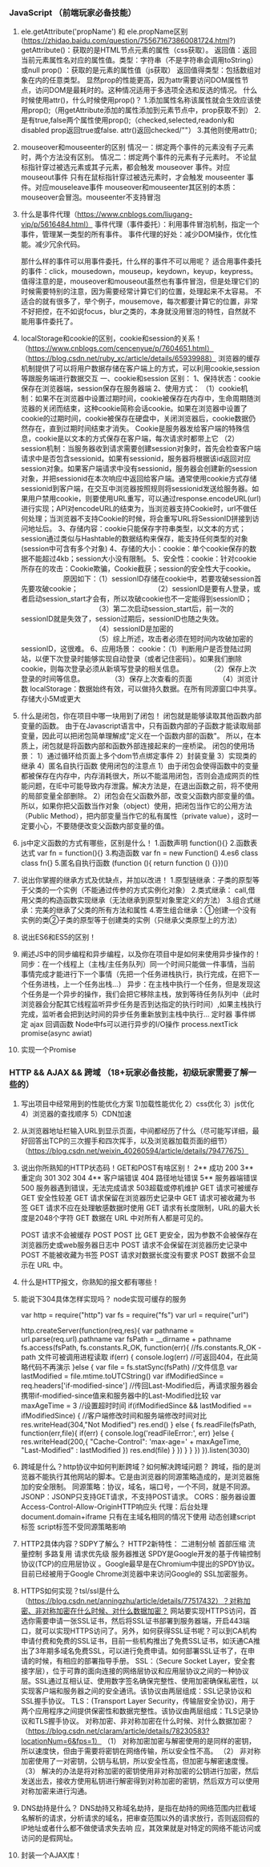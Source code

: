 
### JavaScript （前端玩家必备技能）
1. ele.getAttribute('propName') 和 ele.propName区别(https://zhidao.baidu.com/question/755671673860081724.html?)
    getAttribute()：获取的是HTML节点元素的属性（css获取）。
    返回值：返回当前元素属性名对应的属性值。类型：字符串（不是字符串会调用toString）或null
    prop() ：获取的是元素的属性值（js获取） 返回值得类型：包括数组对象在内的任意类型。
    显然prop的性能更高，因为attr需要访问DOM属性节点，访问DOM是最耗时的。这种情况适用于多选项全选和反选的情况。
    什么时候使用attr()，什么时候使用prop()？
    1.添加属性名称该属性就会生效应该使用prop();（用getAttribute添加的属性添加到元素节点中，prop获取不到）
    2.是有true,false两个属性使用prop();（checked,selected,readonly和disabled prop返回true或false. attr()返回checked/""）
    3.其他则使用attr();
2. mouseover和mouseenter的区别
    情况一：绑定两个事件的元素没有子元素时，两个方法没有区别。
    情况二：绑定两个事件的元素有子元素时。
    不论鼠标指针穿过被选元素或其子元素，都会触发 mouseover 事件。对应mouseout事件
    只有在鼠标指针穿过被选元素时，才会触发 mouseenter 事件。对应mouseleave事件
    mouseover和mouseenter其区别的本质：mouseover会冒泡。mouseenter不支持冒泡

3. 什么是事件代理（https://www.cnblogs.com/liugang-vip/p/5616484.html）
    事件代理（事件委托）：利用事件冒泡机制，指定一个事件，管理某一类型的所有事件。
    事件代理的好处：减少DOM操作，优化性能。减少冗余代码。

    那什么样的事件可以用事件委托，什么样的事件不可以用呢？
    适合用事件委托的事件：click，mousedown，mouseup，keydown，keyup，keypress。
    值得注意的是，mouseover和mouseout虽然也有事件冒泡，但是处理它们的时候需要特别的注意，因为需要经常计算它们的位置，处理起来不太容易。
    不适合的就有很多了，举个例子，mousemove，每次都要计算它的位置，非常不好把控，在不如说focus，blur之类的，本身就没用冒泡的特性，自然就不能用事件委托了。

4. localStorage和cookie的区别，cookie和session的关系！（https://www.cnblogs.com/cencenyue/p/7604651.html）
（https://blog.csdn.net/ruby_xc/article/details/65939988）
    浏览器的缓存机制提供了可以将用户数据存储在客户端上的方式，可以利用cookie,session等跟服务端进行数据交互
    一、cookie和session
    区别：
    1、保持状态：cookie保存在浏览器端，session保存在服务器端
    2、使用方式：
    （1）cookie机制：如果不在浏览器中设置过期时间，cookie被保存在内存中，生命周期随浏览器的关闭而结束，这种cookie简称会话cookie。如果在浏览器中设置了cookie的过期时间，cookie被保存在硬盘中，关闭浏览器后，cookie数据仍然存在，直到过期时间结束才消失。
         Cookie是服务器发给客户端的特殊信息，cookie是以文本的方式保存在客户端，每次请求时都带上它
    （2）session机制：当服务器收到请求需要创建session对象时，首先会检查客户端请求中是否包含sessionid。如果有sessionid，服务器将根据该id返回对应session对象。如果客户端请求中没有sessionid，服务器会创建新的session对象，并把sessionid在本次响应中返回给客户端。通常使用cookie方式存储sessionid到客户端，在交互中浏览器按照规则将sessionid发送给服务器。如果用户禁用cookie，则要使用URL重写，可以通过response.encodeURL(url) 进行实现；API对encodeURL的结束为，当浏览器支持Cookie时，url不做任何处理；当浏览器不支持Cookie的时候，将会重写URL将SessionID拼接到访问地址后。
    3、存储内容：cookie只能保存字符串类型，以文本的方式；session通过类似与Hashtable的数据结构来保存，能支持任何类型的对象(session中可含有多个对象)
    4、存储的大小：cookie：单个cookie保存的数据不能超过4kb；session大小没有限制。
    5、安全性：cookie：针对cookie所存在的攻击：Cookie欺骗，Cookie截获；session的安全性大于cookie。
    　　　　　　原因如下：（1）sessionID存储在cookie中，若要攻破session首先要攻破cookie；
    　　　　　　　　　　　（2）sessionID是要有人登录，或者启动session_start才会有，所以攻破cookie也不一定能得到sessionID；
    　　　　　　　　　　　（3）第二次启动session_start后，前一次的sessionID就是失效了，session过期后，sessionID也随之失效。
    　　　　　　　　　　　（4）sessionID是加密的
    　　　　　　　　　　　（5）综上所述，攻击者必须在短时间内攻破加密的sessionID，这很难。
    6、应用场景：
    cookie：（1）判断用户是否登陆过网站，以便下次登录时能够实现自动登录（或者记住密码）。如果我们删除cookie，则每次登录必须从新填写登录的相关信息。
    　　　　（2）保存上次登录的时间等信息。
    　　　　（3）保存上次查看的页面
    　　　　（4）浏览计数
    localStorage：数据始终有效，可以做持久数据。在所有同源窗口中共享。存储大小5M或更大


5. 什么是闭包，你在项目中哪一块用到了闭包！
    闭包就是能够读取其他函数内部变量的函数。
    由于在Javascript语言中，只有函数内部的子函数才能读取局部变量，因此可以把闭包简单理解成"定义在一个函数内部的函数"。
    所以，在本质上，闭包就是将函数内部和函数外部连接起来的一座桥梁。
    闭包的使用场景：
    1）通过循环给页面上多个dom节点绑定事件
    2）封装变量
    3）实现类的继承
    4）匿名自执行函数
    使用闭包的注意点
    1）由于闭包会使得函数中的变量都被保存在内存中，内存消耗很大，所以不能滥用闭包，否则会造成网页的性能问题，在IE中可能导致内存泄露。解决方法是，在退出函数之前，将不使用的局部变量全部删除。
    2）闭包会在父函数外部，改变父函数内部变量的值。所以，如果你把父函数当作对象（object）使用，把闭包当作它的公用方法（Public Method），把内部变量当作它的私有属性（private value），这时一定要小心，不要随便改变父函数内部变量的值。

6. js中定义函数的方式有哪些，区别是什么！
    1.函数声明   function(){}
    2.函数表达式  var fn = function(){}
    3.构造函数    var fn = new Function()
    4.es6 class        class fn{}
    5.匿名自执行函数    (function (){ return function () {}})()
7. 说出你掌握的继承方式及优缺点，并加以改进！
    1.原型链继承：子类的原型等于父类的一个实例（不能通过传参的方式实例化对象）
    2.类式继承： call,借用父类的构造函数实现继承（无法继承到原型对象里定义的方法）
    3.组合式继承：完美的继承了父类的所有方法和属性
    4.寄生组合继承：①创建一个没有实例的类②子类的原型等于创建类的实例（只继承父类原型上的方法）

8. 说出ES6和ES5的区别！

9. 阐述JS中的同步编程和异步编程，以及你在项目中是如何来使用异步操作的！
    同步：在一个线程上（主栈/主任务队列）同一个时间只能做一件事情，当前事情完成才能进行下一个事情（先把一个任务进栈执行，执行完成，在把下一个任务进栈，上一个任务出栈...）
   异步：在主栈中执行一个任务，但是发现这个任务是一个异步的操作，我们会把它移除主栈，放到等待任务队列中（此时浏览器会分配其它线程监听异步任务是否到达指定的执行时间）,如果主栈执行完成，监听者会把到达时间的异步任务重新放到主栈中执行...
      定时器
      事件绑定
      ajax
      回调函数
      Node中fs可以进行异步的I/O操作
      process.nextTick
      promise(async awiat)

10. 实现一个Promise

### HTTP && AJAX && 跨域 （18+玩家必备技能，初级玩家需要了解一些的）
1. 写出项目中经常用到的性能优化方案
    1)加载性能优化
    2）css优化
    3）js优化
    4）浏览器的查找顺序
    5）CDN加速
2. 从浏览器地址栏输入URL到显示页面，中间都经历了什么（尽可能写详细，最好回答出TCP的三次握手和四次挥手，以及浏览器加载页面的细节）
    （https://blog.csdn.net/weixin_40260594/article/details/79477675）
3. 说出你所熟知的HTTP状态码！GET和POST有啥区别！
     2** 成功      200
     3** 重定向    301 302 304
     4** 客户端错误  404 路径地址错误
     5** 服务器端错误  500 服务器遇到错误，无法完成请求   503超载或停机维护
    GET 请求可被缓存
    GET 安全性较差
    GET 请求保留在浏览器历史记录中
    GET 请求可被收藏为书签
    GET 请求不应在处理敏感数据时使用
    GET 请求有长度限制，URL的最大长度是2048个字符
    GET 数据在 URL 中对所有人都是可见的。

    POST 请求不会被缓存
    POST POST 比 GET 更安全，因为参数不会被保存在浏览器历史或web服务器日志中
    POST 请求不会保留在浏览器历史记录中
    POST 不能被收藏为书签
    POST 请求对数据长度没有要求
    POST 数据不会显示在 URL 中。

4. 什么是HTTP报文，你熟知的报文都有哪些！

5. 能说下304具体怎样实现吗？
    node实现可缓存的服务

    var http = require("http")
    var fs   = require("fs")
    var url  = require("url")

    http.createServer(function(req,res){
        var pathname = url.parse(req.url).pathname
        var fsPath = __dirname + pathname
        fs.access(fsPath, fs.constants.R_OK, function(err){ //fs.constants.R_OK - path 文件可被调用进程读取
            if(err) {
              console.log(err) //可返回404，在此简略代码不再演示
            }else {
              var file = fs.statSync(fsPath) //文件信息
              var lastModified = file.mtime.toUTCString()
              var ifModifiedSince = req.headers['if-modified-since']
              //传回Last-Modified后，再请求服务器会携带if-modified-since值来和服务器中的Last-Modified比较
              var maxAgeTime = 3 //设置超时时间
              if(ifModifiedSince && lastModified == ifModifiedSince) { //客户端修改时间和服务端修改时间对比
                  res.writeHead(304,"Not Modified")
                  res.end()
              } else {
                fs.readFile(fsPath, function(err,file){
                    if(err) {
                      console.log('readFileError:', err)
                    }else {
                        res.writeHead(200,{
                            "Cache-Control": 'max-age=' + maxAgeTime,
                            "Last-Modified" : lastModified
                        })
                        res.end(file)
                    }
                })
              }
            }
        })
    }).listen(3030)
6. 跨域是什么？http协议中如何判断跨域？如何解决跨域问题？
    跨域，指的是浏览器不能执行其他网站的脚本。它是由浏览器的同源策略造成的，是浏览器施加的安全限制。
    同源策略：协议，域名，端口号，一个不同，就是不同源。
    JSONP：JSONP只支持GET请求，不支持POST请求。
    CORS：服务器设置Access-Control-Allow-OriginHTTP响应头
    代理：后台处理
    document.domain+iframe 只有在主域名相同的情况下使用
    动态创建script标签        script标签不受同源策略影响

7. HTTP2具体内容？SDPY了解么？
    HTTP2新特性：
    二进制分帧
    首部压缩
    流量控制
    多路复用
    请求优先级
    服务器推送
    SPDY是Google开发的基于传输控制协议(TCP)的应用层协议 。Google最早是在Chromium中提出的SPDY协议。目前已经被用于Google Chrome浏览器中来访问Google的      SSL加密服务。
8. HTTPS如何实现？tsl/ssl是什么（https://blog.csdn.net/anningzhu/article/details/77517432）？对称加密、非对称加密在什么时候、对什么数据加密？
  网站要实现HTTPS访问，首选你需要申请一张SSL证书，然后将SSL证书部署到服务器端，开启443端口，就可以实现HTTPS访问了。另外，如何获得SSL证书呢？可以到CA机构申请付费和免费的SSL证书，目前一些机构推出了免费SSL证书，如沃通CA推出了3年期多域名免费SSL，可以进行免费申请。如何部署SSL证书了，在申请的时候，有相应的部署指导手册。
  SSL：（Secure Socket Layer，安全套接字层），位于可靠的面向连接的网络层协议和应用层协议之间的一种协议层。SSL通过互相认证、使用数字签名确保完整性、使用加密确保私密性，以实现客户端和服务器之间的安全通讯。该协议由两层组成：SSL记录协议和SSL握手协议。
  TLS：(Transport Layer Security，传输层安全协议)，用于两个应用程序之间提供保密性和数据完整性。该协议由两层组成：TLS记录协议和TLS握手协议。
  对称加密、非对称加密在什么时候、对什么数据加密？（https://blog.csdn.net/claram/article/details/78230583?locationNum=6&fps=1）
  （1） 对称加密加密与解密使用的是同样的密钥，所以速度快，但由于需要将密钥在网络传输，所以安全性不高。
  （2） 非对称加密使用了一对密钥，公钥与私钥，所以安全性高，但加密与解密速度慢。
  （3） 解决的办法是将对称加密的密钥使用非对称加密的公钥进行加密，然后发送出去，接收方使用私钥进行解密得到对称加密的密钥，然后双方可以使用对称加密来进行沟通。
9. DNS劫持是什么？
    DNS劫持又称域名劫持，是指在劫持的网络范围内拦截域名解析的请求，分析请求的域名，把审查范围以外的请求放行，否则返回假的IP地址或者什么都不做使请求失去响    应，其效果就是对特定的网络不能访问或访问的是假网址。
10. 封装一个AJAX库！